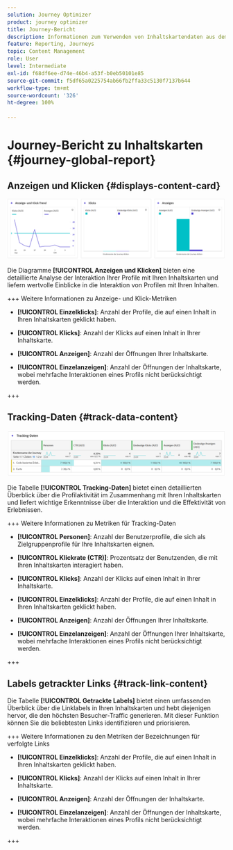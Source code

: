 ```yaml
---
solution: Journey Optimizer
product: journey optimizer
title: Journey-Bericht
description: Informationen zum Verwenden von Inhaltskartendaten aus dem Journey-Bericht
feature: Reporting, Journeys
topic: Content Management
role: User
level: Intermediate
exl-id: f68df6ee-d74e-46b4-a53f-b0eb50101e85
source-git-commit: f5df65a0225754ab66fb2ffa33c5130f7137b644
workflow-type: tm+mt
source-wordcount: '326'
ht-degree: 100%

---
```


# Journey-Bericht zu Inhaltskarten {#journey-global-report}

## Anzeigen und Klicken {#displays-content-card}

![](assets/content-card-jo-display.png)

Die Diagramme **[!UICONTROL Anzeigen und Klicken]** bieten eine detaillierte Analyse der Interaktion Ihrer Profile mit Ihren Inhaltskarten und liefern wertvolle Einblicke in die Interaktion von Profilen mit Ihren Inhalten.

+++ Weitere Informationen zu Anzeige- und Klick-Metriken

* **[!UICONTROL Einzelklicks]**: Anzahl der Profile, die auf einen Inhalt in Ihren Inhaltskarten geklickt haben.

* **[!UICONTROL Klicks]**: Anzahl der Klicks auf einen Inhalt in Ihrer Inhaltskarte.

* **[!UICONTROL Anzeigen]**: Anzahl der Öffnungen Ihrer Inhaltskarte.

* **[!UICONTROL Einzelanzeigen]**: Anzahl der Öffnungen der Inhaltskarte, wobei mehrfache Interaktionen eines Profils nicht berücksichtigt werden.

+++

## Tracking-Daten {#track-data-content}

![](assets/code-based-tracking-data.png)

Die Tabelle **[!UICONTROL Tracking-Daten]** bietet einen detaillierten Überblick über die Profilaktivität im Zusammenhang mit Ihren Inhaltskarten und liefert wichtige Erkenntnisse über die Interaktion und die Effektivität von Erlebnissen.

+++ Weitere Informationen zu Metriken für Tracking-Daten

* **[!UICONTROL Personen]**: Anzahl der Benutzerprofile, die sich als Zielgruppenprofile für Ihre Inhaltskarten eignen.

* **[!UICONTROL Klickrate (CTR)]**: Prozentsatz der Benutzenden, die mit Ihren Inhaltskarten interagiert haben.

* **[!UICONTROL Klicks]**: Anzahl der Klicks auf einen Inhalt in Ihrer Inhaltskarte.

* **[!UICONTROL Einzelklicks]**: Anzahl der Profile, die auf einen Inhalt in Ihren Inhaltskarten geklickt haben.

* **[!UICONTROL Anzeigen]**: Anzahl der Öffnungen Ihrer Inhaltskarte.

* **[!UICONTROL Einzelanzeigen]**: Anzahl der Öffnungen Ihrer Inhaltskarte, wobei mehrfache Interaktionen eines Profils nicht berücksichtigt werden.

+++

## Labels getrackter Links {#track-link-content}

Die Tabelle **[!UICONTROL Getrackte Labels]** bietet einen umfassenden Überblick über die Linklabels in Ihren Inhaltskarten und hebt diejenigen hervor, die den höchsten Besucher-Traffic generieren. Mit dieser Funktion können Sie die beliebtesten Links identifizieren und priorisieren.

+++ Weitere Informationen zu den Metriken der Bezeichnungen für verfolgte Links

* **[!UICONTROL Einzelklicks]**: Anzahl der Profile, die auf einen Inhalt in Ihren Inhaltskarten geklickt haben.

* **[!UICONTROL Klicks]**: Anzahl der Klicks auf einen Inhalt in Ihrer Inhaltskarte.

* **[!UICONTROL Anzeigen]**: Anzahl der Öffnungen der Inhaltskarte.

* **[!UICONTROL Einzelanzeigen]**: Anzahl der Öffnungen der Inhaltskarte, wobei mehrfache Interaktionen eines Profils nicht berücksichtigt werden.

+++
